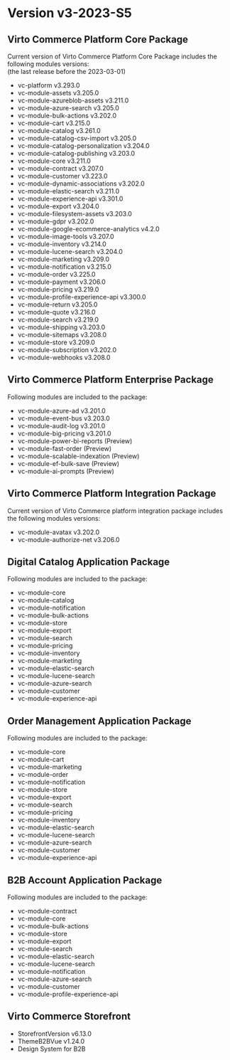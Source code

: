 <h1> Version v3-2023-S5  </h1>

<h2> Virto Commerce Platform Core Package </h2> 

Current version of Virto Commerce Platform Core Package includes the following modules versions:  
(the last release before the 2023-03-01)

<ul> 
   <li> vc-platform v3.293.0 </li> 
   <li> vc-module-assets v3.205.0 </li> 
   <li> vc-module-azureblob-assets v3.211.0 </li>
   <li> vc-module-azure-search v3.205.0 </li> 
   <li> vc-module-bulk-actions v3.202.0 </li>    
   <li> vc-module-cart v3.215.0 </li> 
   <li> vc-module-catalog v3.261.0 </li> 
   <li> vc-module-catalog-csv-import v3.205.0 </li> 
   <li> vc-module-catalog-personalization v3.204.0</li> 
   <li> vc-module-catalog-publishing v3.203.0 </li> 
   <li> vc-module-core v3.211.0 </li>
   <li> vc-module-contract v3.207.0 </li>
   <li> vc-module-customer v3.223.0  </li>
   <li> vc-module-dynamic-associations v3.202.0  </li> 
   <li> vc-module-elastic-search v3.211.0 </li> 
   <li> vc-module-experience-api v3.301.0 </li>
   <li> vc-module-export v3.204.0 </li>    
   <li> vc-module-filesystem-assets  v3.203.0 </li> 
   <li> vc-module-gdpr v3.202.0 </li>
   <li> vc-module-google-ecommerce-analytics v4.2.0 </li>
   <li> vc-module-image-tools v3.207.0 </li> 
   <li> vc-module-inventory v3.214.0 </li> 
   <li> vc-module-lucene-search v3.204.0</li> 
   <li> vc-module-marketing v3.209.0 </li> 
   <li> vc-module-notification v3.215.0 </li> 
   <li> vc-module-order v3.225.0</li> 
   <li> vc-module-payment v3.206.0 </li> 
   <li> vc-module-pricing v3.219.0 </li> 
   <li> vc-module-profile-experience-api v3.300.0 </li>
   <li> vc-module-return v3.205.0 </li> 
   <li> vc-module-quote v3.216.0</li> 
   <li> vc-module-search v3.219.0 </li>
   <li> vc-module-shipping v3.203.0 </li>     
   <li> vc-module-sitemaps v3.208.0 </li> 
   <li> vc-module-store v3.209.0 </li> 
   <li> vc-module-subscription v3.202.0</li> 
   <li> vc-module-webhooks v3.208.0 </li> 
</ul>

<h2> Virto Commerce Platform Enterprise Package </h2>

Following modules are included to the package:

<ul> 
   <li> vc-module-azure-ad v3.201.0 </li>
   <li> vc-module-event-bus v3.203.0 </li> 
   <li> vc-module-audit-log v3.201.0 </li>
   <li> vc-module-big-pricing v3.201.0 </li>
   <li> vc-module-power-bi-reports (Preview) </li>
   <li> vc-module-fast-order (Preview) </li>
   <li> vc-module-scalable-indexation (Preview) </li>
   <li> vc-module-ef-bulk-save (Preview) </li>
   <li> vc-module-ai-prompts (Preview) </li>
</ul>

<h2> Virto Commerce Platform Integration Package</h2>  

Current version of Virto Commerce platform integration package includes the following modules versions:  

<ul> 
   <li> vc-module-avatax v3.202.0 </li> 
   <li> vc-module-authorize-net v3.206.0 </li>
</ul>

<h2> Digital Catalog Application Package </h2>

Following modules are included to the package:

<ul> 
   <li> vc-module-core</li>
   <li> vc-module-catalog</li>
   <li> vc-module-notification</li>
   <li> vc-module-bulk-actions</li>
   <li> vc-module-store</li>
   <li> vc-module-export</li>
   <li> vc-module-search</li>
   <li> vc-module-pricing</li>
   <li> vc-module-inventory</li>
   <li> vc-module-marketing</li>
   <li> vc-module-elastic-search</li>
   <li> vc-module-lucene-search</li>
   <li> vc-module-azure-search</li>
   <li> vc-module-customer</li>
   <li> vc-module-experience-api</li>
</ul>


<h2> Order Management Application Package </h2>

Following modules are included to the package:

<ul> 
   <li> vc-module-core</li>
   <li> vc-module-cart</li>
   <li> vc-module-marketing</li>
   <li> vc-module-order</li>
   <li> vc-module-notification</li>
   <li> vc-module-store</li>
   <li> vc-module-export</li>
   <li> vc-module-search</li>
   <li> vc-module-pricing</li>
   <li> vc-module-inventory</li>
   <li> vc-module-elastic-search</li>
   <li> vc-module-lucene-search</li>
   <li> vc-module-azure-search</li>
   <li> vc-module-customer</li>
   <li> vc-module-experience-api</li>
</ul>

<h2> B2B Account Application Package </h2>

Following modules are included to the package:

<ul> 
   <li> vc-module-contract</li>
   <li> vc-module-core</li>
   <li> vc-module-bulk-actions</li>
   <li> vc-module-store</li>
   <li> vc-module-export</li>
   <li> vc-module-search</li>
   <li> vc-module-elastic-search</li>
   <li> vc-module-lucene-search</li>
   <li> vc-module-notification</li>
   <li> vc-module-azure-search</li>
   <li> vc-module-customer</li>
   <li> vc-module-profile-experience-api</li>
</ul>

<h2> Virto Commerce Storefront</h2>  

<ul> 
  <li>StorefrontVersion v6.13.0</li>
  <li>ThemeB2BVue v1.24.0</li>
  <li>Design System for B2B</li>
</ul>
